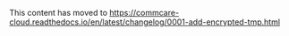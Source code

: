 This content has moved to https://commcare-cloud.readthedocs.io/en/latest/changelog/0001-add-encrypted-tmp.html

